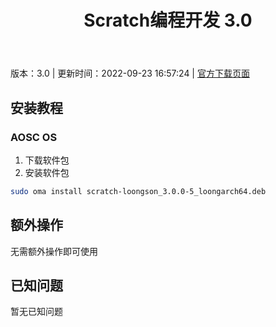 ﻿---
id: 196
title: Scratch编程开发 3.0
toc: true
weight: 196
---

版本：3.0 | 更新时间：2022-09-23 16:57:24 | [官方下载页面](http://app.loongapps.cn/#/detail/196)

## 安装教程 

### AOSC OS 

1. 下载软件包
2. 安装软件包

```bash
sudo oma install scratch-loongson_3.0.0-5_loongarch64.deb
```

## 额外操作

无需额外操作即可使用

## 已知问题

暂无已知问题

